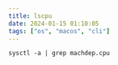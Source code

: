 ```yaml
---
title: lscpu
date: 2024-01-15 01:10:05
tags: ["os", "macos", "cli"]
---
```

```
sysctl -a | grep machdep.cpu
```
